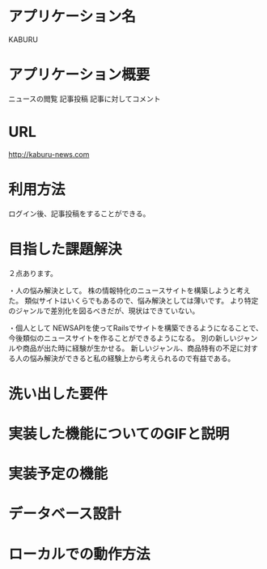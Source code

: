 # アプリケーション名
KABURU
# アプリケーション概要
ニュースの閲覧
記事投稿
記事に対してコメント
# URL
http://kaburu-news.com
# 利用方法
ログイン後、記事投稿をすることができる。
# 目指した課題解決
２点あります。

・人の悩み解決として。
株の情報特化のニュースサイトを構築しようと考えた。
類似サイトはいくらでもあるので、悩み解決としては薄いです。
より特定のジャンルで差別化を図るべきだが、現状はできていない。

・個人として
NEWSAPIを使ってRailsでサイトを構築できるようになることで、今後類似のニュースサイトを作ることができるようになる。
別の新しいジャンルや商品が出た時に経験が生かせる。
新しいジャンル、商品特有の不足に対する人の悩み解決ができると私の経験上から考えられるので有益である。
# 洗い出した要件

# 実装した機能についてのGIFと説明

# 実装予定の機能


# データベース設計

# ローカルでの動作方法


